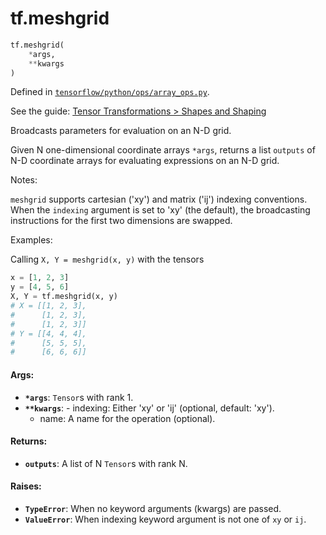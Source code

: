 <div itemscope itemtype="http://developers.google.com/ReferenceObject">
<meta itemprop="name" content="tf.meshgrid" />
</div>

# tf.meshgrid

``` python
tf.meshgrid(
    *args,
    **kwargs
)
```



Defined in [`tensorflow/python/ops/array_ops.py`](https://www.tensorflow.org/code/tensorflow/python/ops/array_ops.py).

See the guide: [Tensor Transformations > Shapes and Shaping](../../../api_guides/python/array_ops.md#Shapes_and_Shaping)

Broadcasts parameters for evaluation on an N-D grid.

Given N one-dimensional coordinate arrays `*args`, returns a list `outputs`
of N-D coordinate arrays for evaluating expressions on an N-D grid.

Notes:

`meshgrid` supports cartesian ('xy') and matrix ('ij') indexing conventions.
When the `indexing` argument is set to 'xy' (the default), the broadcasting
instructions for the first two dimensions are swapped.

Examples:

Calling `X, Y = meshgrid(x, y)` with the tensors

```python
x = [1, 2, 3]
y = [4, 5, 6]
X, Y = tf.meshgrid(x, y)
# X = [[1, 2, 3],
#      [1, 2, 3],
#      [1, 2, 3]]
# Y = [[4, 4, 4],
#      [5, 5, 5],
#      [6, 6, 6]]
```

#### Args:

* <b>`*args`</b>: `Tensor`s with rank 1.
* <b>`**kwargs`</b>:     - indexing: Either 'xy' or 'ij' (optional, default: 'xy').
    - name: A name for the operation (optional).


#### Returns:

* <b>`outputs`</b>: A list of N `Tensor`s with rank N.


#### Raises:

* <b>`TypeError`</b>: When no keyword arguments (kwargs) are passed.
* <b>`ValueError`</b>: When indexing keyword argument is not one of `xy` or `ij`.
